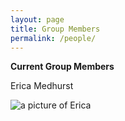```yaml
---
layout: page
title: Group Members
permalink: /people/
---
```


**Current Group Members**

Erica Medhurst

![a picture of Erica]({{site.baseurl}}/images/picture_EMedhurst1.png)
